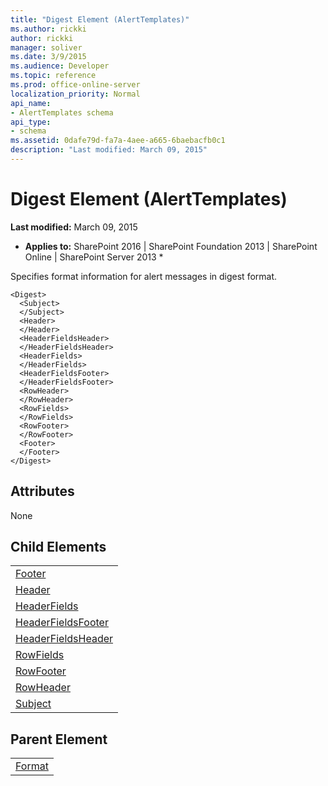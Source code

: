 ```yaml
---
title: "Digest Element (AlertTemplates)"
ms.author: rickki
author: rickki
manager: soliver
ms.date: 3/9/2015
ms.audience: Developer
ms.topic: reference
ms.prod: office-online-server
localization_priority: Normal
api_name:
- AlertTemplates schema
api_type:
- schema
ms.assetid: 0dafe79d-fa7a-4aee-a665-6baebacfb0c1
description: "Last modified: March 09, 2015"
---
```


# Digest Element (AlertTemplates)

 **Last modified:** March 09, 2015 
  
 * **Applies to:** SharePoint 2016 | SharePoint Foundation 2013 | SharePoint Online | SharePoint Server 2013 * 
  
Specifies format information for alert messages in digest format.
  
```
<Digest>
  <Subject>
  </Subject>
  <Header>
  </Header>
  <HeaderFieldsHeader>
  </HeaderFieldsHeader>
  <HeaderFields>
  </HeaderFields>
  <HeaderFieldsFooter>
  </HeaderFieldsFooter>
  <RowHeader>
  </RowHeader>
  <RowFields>
  </RowFields>
  <RowFooter>
  </RowFooter>
  <Footer>
  </Footer>
</Digest>
```

## Attributes

None
  
## Child Elements

||
|:-----|
|[Footer](footer-element-alerttemplates.md) <br/> |
|[Header](header-element-alerttemplates.md) <br/> |
|[HeaderFields](headerfields-element-alerttemplates.md) <br/> |
|[HeaderFieldsFooter](headerfieldsfooter-element-alerttempaltes.md) <br/> |
|[HeaderFieldsHeader](headerfieldsheader-element-alerttempaltes.md) <br/> |
|[RowFields](rowfields-element-alerttemplates.md) <br/> |
|[RowFooter](rowfooter-element-alerttemplates.md) <br/> |
|[RowHeader](rowheader-element-alerttemplates.md) <br/> |
|[Subject](subject-element-alerttemplates.md) <br/> |
   
## Parent Element

||
|:-----|
|[Format](format-element-alerttemplates.md)|
   

